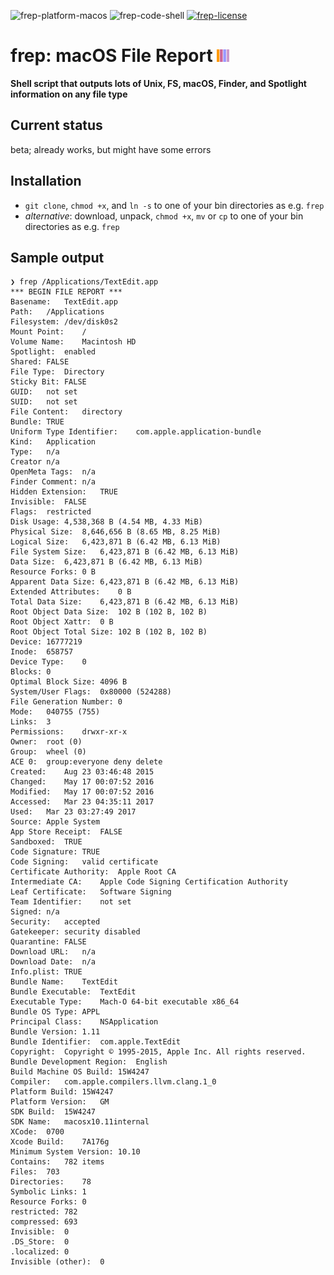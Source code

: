 ![frep-platform-macos](https://img.shields.io/badge/platform-macOS-lightgrey.svg)
![frep-code-shell](https://img.shields.io/badge/code-shell-yellow.svg)
[![frep-license](http://img.shields.io/badge/license-MIT+-blue.svg)](https://github.com/JayBrown/frep/blob/master/license.md)

# frep: macOS File Report <img src="https://github.com/JayBrown/frep/blob/master/img/jb-img.png" height="20px"/>
**Shell script that outputs lots of Unix, FS, macOS, Finder, and Spotlight information on any file type**

## Current status
beta; already works, but might have some errors

## Installation
* `git clone`, `chmod +x`, and `ln -s` to one of your bin directories as e.g. `frep`
* *alternative*: download, unpack, `chmod +x`, `mv` or `cp` to one of your bin directories as e.g. `frep`

## Sample output

```
❯ frep /Applications/TextEdit.app
*** BEGIN FILE REPORT ***
Basename:	TextEdit.app
Path:	/Applications
Filesystem:	/dev/disk0s2
Mount Point:	/
Volume Name:	Macintosh HD
Spotlight:	enabled
Shared:	FALSE
File Type:	Directory
Sticky Bit:	FALSE
GUID:	not set
SUID:	not set
File Content:	directory
Bundle:	TRUE
Uniform Type Identifier:	com.apple.application-bundle
Kind:	Application
Type:	n/a
Creator	n/a
OpenMeta Tags:	n/a
Finder Comment:	n/a
Hidden Extension:	TRUE
Invisible:	FALSE
Flags:	restricted
Disk Usage:	4,538,368 B (4.54 MB, 4.33 MiB)
Physical Size:	8,646,656 B (8.65 MB, 8.25 MiB)
Logical Size:	6,423,871 B (6.42 MB, 6.13 MiB)
File System Size:	6,423,871 B (6.42 MB, 6.13 MiB)
Data Size:	6,423,871 B (6.42 MB, 6.13 MiB)
Resource Forks:	0 B
Apparent Data Size:	6,423,871 B (6.42 MB, 6.13 MiB)
Extended Attributes:	0 B
Total Data Size:	6,423,871 B (6.42 MB, 6.13 MiB)
Root Object Data Size:	102 B (102 B, 102 B)
Root Object Xattr:	0 B
Root Object Total Size:	102 B (102 B, 102 B)
Device:	16777219
Inode:	658757
Device Type:	0
Blocks:	0
Optimal Block Size:	4096 B
System/User Flags:	0x80000 (524288)
File Generation Number:	0
Mode:	040755 (755)
Links:	3
Permissions:	drwxr-xr-x
Owner:	root (0)
Group:	wheel (0)
ACE 0:	group:everyone deny delete
Created:	Aug 23 03:46:48 2015
Changed:	May 17 00:07:52 2016
Modified:	May 17 00:07:52 2016
Accessed:	Mar 23 04:35:11 2017
Used:	Mar 23 03:27:49 2017
Source:	Apple System
App Store Receipt:	FALSE
Sandboxed:	TRUE
Code Signature:	TRUE
Code Signing:	valid certificate
Certificate Authority:	Apple Root CA
Intermediate CA:	Apple Code Signing Certification Authority
Leaf Certificate:	Software Signing
Team Identifier:	not set
Signed:	n/a
Security:	accepted
Gatekeeper:	security disabled
Quarantine:	FALSE
Download URL:	n/a
Download Date:	n/a
Info.plist:	TRUE
Bundle Name:	TextEdit
Bundle Executable:	TextEdit
Executable Type:	Mach-O 64-bit executable x86_64
Bundle OS Type:	APPL
Principal Class:	NSApplication
Bundle Version:	1.11
Bundle Identifier:	com.apple.TextEdit
Copyright:	Copyright © 1995-2015, Apple Inc. All rights reserved.
Bundle Development Region:	English
Build Machine OS Build:	15W4247
Compiler:	com.apple.compilers.llvm.clang.1_0
Platform Build:	15W4247
Platform Version:	GM
SDK Build:	15W4247
SDK Name:	macosx10.11internal
XCode:	0700
Xcode Build:	7A176g
Minimum System Version:	10.10
Contains:	782 items
Files:	703
Directories:	78
Symbolic Links:	1
Resource Forks:	0
restricted:	782
compressed:	693
Invisible:	0
.DS_Store:	0
.localized:	0
Invisible (other):	0
```
